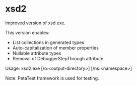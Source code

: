 xsd2
====

Improved version of xsd.exe.

This version enables:

* List collections in generated types
* Auto-capitalization of member properties
* Nullable attribute types
* Removal of DebuggerStepThrough attribute

Usage:
xsd2.exe <schema file> [/o:&lt;output-directory&gt;] [/ns:&lt;namespace&gt;]

Note:
PetaTest framework is used for testing.
